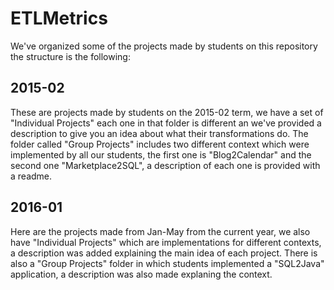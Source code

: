 # ETLMetrics
We've organized some of the projects made by students on this repository the structure is the following:

## 2015-02
These are projects made by students on the 2015-02 term, we have a set of "Individual Projects" each one in that folder is different an we've provided a description to give you an idea about what their transformations do. The folder called "Group Projects" includes two different context which were implemented by all our students, the first one is "Blog2Calendar" and the second one "Marketplace2SQL", a description of each one is provided with a readme.

## 2016-01
Here are the projects made from Jan-May from the current year, we also have "Individual Projects" which are implementations for different contexts, a description was added explaining the main idea of each project. There is also a "Group Projects" folder in which students implemented a "SQL2Java" application, a description was also made explaning the context.
